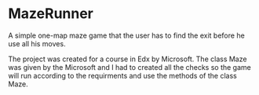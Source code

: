 # MazeRunner

A simple one-map maze game that the user has to find the exit before he use all his moves.

The project was created for a course in Edx by Microsoft.
The class Maze was given by the Microsoft and I had to created all the checks so the game will run according to the requirments and use the methods of the class Maze.

